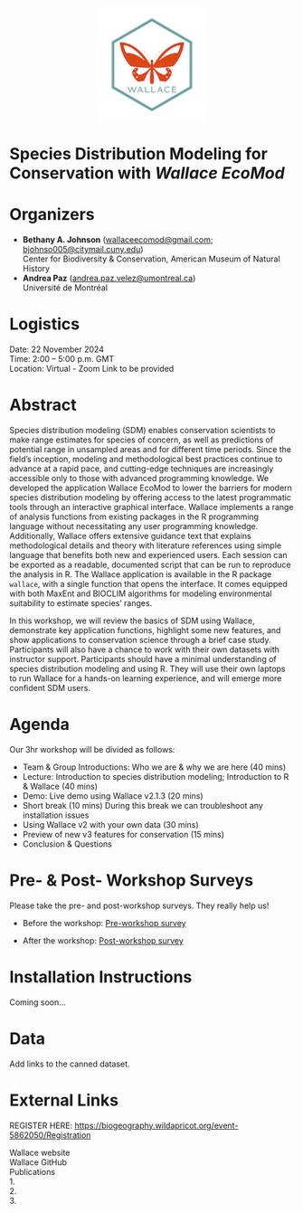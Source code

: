 <div align="center">
	<img src="logo.png" width="200">
</div>

# Species Distribution Modeling for Conservation with *Wallace EcoMod*

# Organizers

-   **Bethany A. Johnson** (wallaceecomod@gmail.com; bjohnso005@citymail.cuny.edu)  
    Center for Biodiversity & Conservation, American Museum of Natural History  
-   **Andrea Paz** (andrea.paz.velez@umontreal.ca)  
    Université de Montréal

# Logistics
Date: 22 November 2024  
Time: 2:00 – 5:00 p.m. GMT  
Location: Virtual - Zoom Link to be provided  

# Abstract
Species distribution modeling (SDM) enables conservation scientists to make range
estimates for species of concern, as well as predictions of potential range in unsampled areas
and for different time periods. Since the field’s inception, modeling and methodological best
practices continue to advance at a rapid pace, and cutting-edge techniques are increasingly
accessible only to those with advanced programming knowledge. We developed the application
Wallace EcoMod to lower the barriers for modern species distribution modeling by offering
access to the latest programmatic tools through an interactive graphical interface. Wallace
implements a range of analysis functions from existing packages in the R programming
language without necessitating any user programming knowledge. Additionally, Wallace offers
extensive guidance text that explains methodological details and theory with literature
references using simple language that benefits both new and experienced users. Each session
can be exported as a readable, documented script that can be run to reproduce the analysis in
R. The Wallace application is available in the R package `wallace`, with a single function that
opens the interface. It comes equipped with both MaxEnt and BIOCLIM algorithms for modeling
environmental suitability to estimate species’ ranges.  

In this workshop, we will review the basics of SDM using Wallace, demonstrate key application
functions, highlight some new features, and show applications to conservation science through
a brief case study. Participants will also have a chance to work with their own datasets with
instructor support. Participants should have a minimal understanding of species distribution
modeling and using R. They will use their own laptops to run Wallace for a hands-on learning
experience, and will emerge more confident SDM users.  

# Agenda
Our 3hr workshop will be divided as follows:
-   Team & Group Introductions: Who we are & why we are here (40 mins)
-   Lecture: Introduction to species distribution modeling; Introduction to R & Wallace (40 mins)
-   Demo: Live demo using Wallace v2.1.3 (20 mins)
-   Short break (10 mins)
	During this break we can troubleshoot any installation issues
-   Using Wallace v2 with your own data (30 mins)
-   Preview of new v3 features for conservation (15 mins)
-   Conclusion & Questions

# Pre- & Post- Workshop Surveys

Please take the pre- and post-workshop surveys. They really help us!

-   Before the workshop: <a href="https://forms.gle/MSMMiShENFYePt6N8" target="_blank">Pre-workshop survey</a>

-   After the workshop: <a href="https://forms.gle/mpxaP5Ypskjjqq7A8" target="_blank">Post-workshop survey</a>

# Installation Instructions
Coming soon...

# Data
Add links to the canned dataset.

# External Links

REGISTER HERE: https://biogeography.wildapricot.org/event-5862050/Registration

Wallace website  
Wallace GitHub  
Publications  
1.  
2.   
3.  
